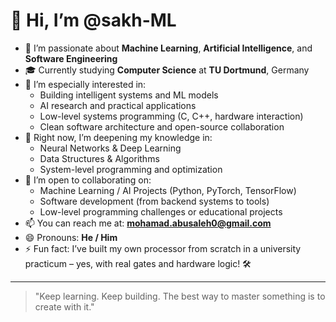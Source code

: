 # 👋 Hi, I’m @sakh-ML

- 🧠 I’m passionate about **Machine Learning**, **Artificial Intelligence**, and **Software Engineering**
- 🎓 Currently studying **Computer Science** at **TU Dortmund**, Germany
- 👀 I’m especially interested in:
  - Building intelligent systems and ML models
  - AI research and practical applications
  - Low-level systems programming (C, C++, hardware interaction)
  - Clean software architecture and open-source collaboration
- 🌱 Right now, I’m deepening my knowledge in:
  - Neural Networks & Deep Learning
  - Data Structures & Algorithms
  - System-level programming and optimization
- 💞️ I’m open to collaborating on:
  - Machine Learning / AI Projects (Python, PyTorch, TensorFlow)
  - Software development (from backend systems to tools)
  - Low-level programming challenges or educational projects
- 📫 You can reach me at: **mohamad.abusaleh0@gmail.com**
- 😄 Pronouns: **He / Him**
- ⚡ Fun fact: I’ve built my own processor from scratch in a university practicum – yes, with real gates and hardware logic! 🛠️

---

> "Keep learning. Keep building. The best way to master something is to create with it."
